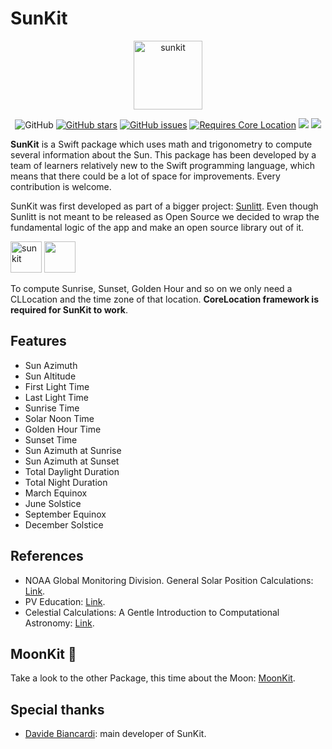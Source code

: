 # SunKit

<div align="center">

<img height="110" alt="sunkit" src="https://user-images.githubusercontent.com/55358113/192140073-de19a887-b6e8-49b8-bba2-142df171df3e.png">

![GitHub](https://img.shields.io/github/license/sunlitt/sunkit) [![GitHub stars](https://img.shields.io/github/stars/Sunlitt/SunKit)](https://github.com/Sunlitt/SunKit/stargazers) [![GitHub issues](https://img.shields.io/github/issues/Sunlitt/SunKit)](https://github.com/Sunlitt/SunKit/issues) [![Requires Core Location](https://img.shields.io/badge/requires-CoreLocation-orange?style=flat&logo=Swift)](https://developer.apple.com/documentation/corelocation) [![](https://img.shields.io/endpoint?url=https%3A%2F%2Fswiftpackageindex.com%2Fapi%2Fpackages%2FSunlitt%2FSunKit%2Fbadge%3Ftype%3Dswift-versions)](https://swiftpackageindex.com/Sunlitt/SunKit) [![](https://img.shields.io/endpoint?url=https%3A%2F%2Fswiftpackageindex.com%2Fapi%2Fpackages%2FSunlitt%2FSunKit%2Fbadge%3Ftype%3Dplatforms)](https://swiftpackageindex.com/Sunlitt/SunKit)

</div>

**SunKit** is a Swift package which uses math and trigonometry to compute several information about the Sun. This package has been developed by a team of learners relatively new to the Swift programming language, which means that there could be a lot of space for improvements. Every contribution is welcome.

SunKit was first developed as part of a bigger project: [Sunlitt](https://github.com/Sunlitt/Sunlitt-AppStore). Even though Sunlitt is not meant to be released as Open Source we decided to wrap the fundamental logic of the app and make an open source library out of it.

<img height="50" alt="sunkit" src="https://user-images.githubusercontent.com/55358113/174021100-c2c410f1-30e0-433c-b8ee-a7152545aa87.png"> [<img src="https://user-images.githubusercontent.com/55358113/174020637-ca23803f-341c-48ce-b896-1fd4b7423310.svg" height="50">](https://apps.apple.com/app/sunlitt/id1628751457)

To compute Sunrise, Sunset, Golden Hour and so on we only need a CLLocation and the time zone of that location. **CoreLocation framework is required for SunKit to work**.

## Features
  * Sun Azimuth
  * Sun Altitude
  * First Light Time
  * Last Light Time
  * Sunrise Time
  * Solar Noon Time
  * Golden Hour Time
  * Sunset Time
  * Sun Azimuth at Sunrise
  * Sun Azimuth at Sunset
  * Total Daylight Duration
  * Total Night Duration
  * March Equinox
  * June Solstice
  * September Equinox
  * December Solstice


## References

* NOAA Global Monitoring Division. General Solar Position Calculations: [Link](https://gml.noaa.gov/grad/solcalc/solareqns.PDF).
* PV Education: [Link](https://www.pveducation.org).
* Celestial Calculations: A Gentle Introduction to Computational Astronomy: [Link](https://www.amazon.it/Celestial-Calculations-Introduction-Computational-Astronomy/dp/0262536633/ref=sr_1_1?__mk_it_IT=ÅMÅŽÕÑ&crid=1U99GMGDZ2CUF&keywords=celestial+calculations&qid=1674408445&sprefix=celestial+calculation%2Caps%2C109&sr=8-1).

## MoonKit  🌙
Take a look to the other Package, this time about the Moon: [MoonKit](https://github.com/davideilmito/MoonKit).

## Special thanks

* [Davide Biancardi](https://github.com/davideilmito): main developer of SunKit.

